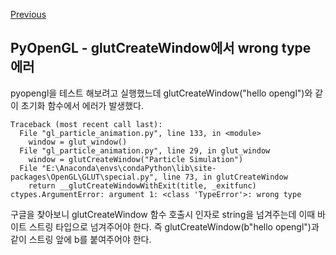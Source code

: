 [Previous](..)
## PyOpenGL - glutCreateWindow에서 wrong type 에러
pyopengl을 테스트 해보려고 실행했느데 glutCreateWindow("hello opengl")와 같이 초기화 함수에서 에러가 발생했다.

    Traceback (most recent call last):
      File "gl_particle_animation.py", line 133, in <module>
        window = glut_window()
      File "gl_particle_animation.py", line 29, in glut_window
        window = glutCreateWindow("Particle Simulation")
      File "E:\Anaconda\envs\condaPython\lib\site-packages\OpenGL\GLUT\special.py", line 73, in glutCreateWindow
        return __glutCreateWindowWithExit(title, _exitfunc)
    ctypes.ArgumentError: argument 1: <class 'TypeError'>: wrong type

구글을 찾아보니 glutCreateWindow 함수 호출시 인자로 string을 넘겨주는데 이때 바이트 스트링 타입으로 넘겨주어야 한다.
즉 glutCreateWindow(b"hello opengl")과 같이 스트링 앞에 b를 붙여주어야 한다.